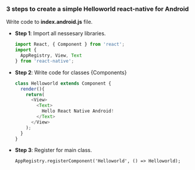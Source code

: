 ### 3 steps to create a simple **Helloworld** react-native for Android

Write code to **index.android.js** file.

  * **Step 1**: Import all nessesary libraries.

    ```js
    import React, { Component } from 'react';
    import {
      AppRegistry, View, Text
    } from 'react-native';
    ```

  * **Step 2**: Write code for classes {Components}

    ```js
    class Helloworld extends Component {
      render(){
        return(
          <View>
            <Text>
              Hello React Native Android!
            </Text>
          </View>
        );
      }
    }
    ```

  * **Step 3**: Register for main class.

    ```
    AppRegistry.registerComponent('Helloworld', () => Helloworld);
    ```
